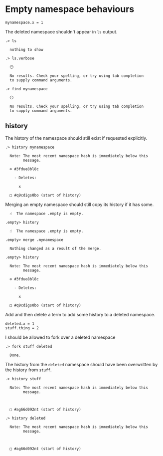 # Empty namespace behaviours

```unison
mynamespace.x = 1
```

The deleted namespace shouldn't appear in `ls` output.
```ucm
.> ls

  nothing to show

```
```ucm
.> ls.verbose

  😶
  
  No results. Check your spelling, or try using tab completion
  to supply command arguments.

```
```ucm
.> find mynamespace

  😶
  
  No results. Check your spelling, or try using tab completion
  to supply command arguments.

```
## history

The history of the namespace should still exist if requested explicitly.

```ucm
.> history mynamespace

  Note: The most recent namespace hash is immediately below this
        message.
  
  ⊙ #3fdue8bl8c
  
    - Deletes:
    
      x
  
  □ #q9cdigs0bo (start of history)

```
Merging an empty namespace should still copy its history if it has some.

```ucm
  ☝️  The namespace .empty is empty.

.empty> history

  ☝️  The namespace .empty is empty.

.empty> merge .mynamespace

  Nothing changed as a result of the merge.

.empty> history

  Note: The most recent namespace hash is immediately below this
        message.
  
  ⊙ #3fdue8bl8c
  
    - Deletes:
    
      x
  
  □ #q9cdigs0bo (start of history)

```
Add and then delete a term to add some history to a deleted namespace.

```unison
deleted.x = 1
stuff.thing = 2
```

I should be allowed to fork over a deleted namespace

```ucm
.> fork stuff deleted

  Done.

```
The history from the `deleted` namespace should have been overwritten by the history from `stuff`.

```ucm
.> history stuff

  Note: The most recent namespace hash is immediately below this
        message.
  
  
  
  □ #ag66d092nt (start of history)

.> history deleted

  Note: The most recent namespace hash is immediately below this
        message.
  
  
  
  □ #ag66d092nt (start of history)

```
